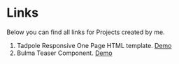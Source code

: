 # Links

Below you can find all links for Projects created by me.

1. Tadpole Responsive One Page HTML template. [Demo](https://milap.github.io/tadpole/)
2. Bulma Teaser Component. [Demo](https://milap.github.io/bulma-teaser/index.html)
